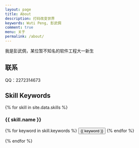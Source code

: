 ```yaml
---
layout: page
title: About
description: 打码改变世界
keywords: Wuti Peng, 彭武倜
comment: true
menu: 关于
permalink: /about/
---
```


我是彭武倜，某位暂不知名的软件工程大一新生



## 联系

QQ：2272314673



## Skill Keywords

{% for skill in site.data.skills %}

### {{ skill.name }}

<div class="btn-inline">
{% for keyword in skill.keywords %}
<button class="btn btn-outline" type="button">{{ keyword }}</button>
{% endfor %}
</div>

{% endfor %}

